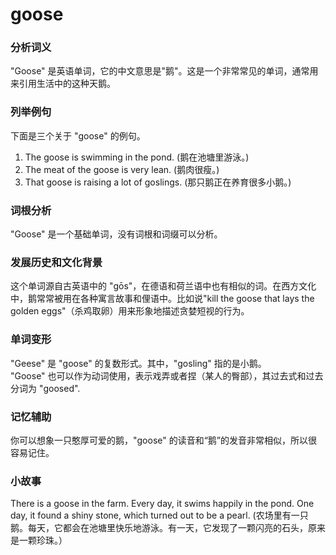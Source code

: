 # goose

### 分析词义

  

"Goose" 是英语单词，它的中文意思是"鹅"。这是一个非常常见的单词，通常用来引用生活中的这种天鹅。

  

### 列举例句

  

下面是三个关于 "goose" 的例句。

  

1.  The goose is swimming in the pond. (鹅在池塘里游泳。)
2.  The meat of the goose is very lean. (鹅肉很瘦。)
3.  That goose is raising a lot of goslings. (那只鹅正在养育很多小鹅。)

  

### 词根分析

  

"Goose" 是一个基础单词，没有词根和词缀可以分析。

  

### 发展历史和文化背景

  

这个单词源自古英语中的 "gōs"，在德语和荷兰语中也有相似的词。在西方文化中，鹅常常被用在各种寓言故事和俚语中。比如说"kill the goose that lays the golden eggs"（杀鸡取卵）用来形象地描述贪婪短视的行为。

  

### 单词变形

  

"Geese" 是 "goose" 的复数形式。其中，"gosling" 指的是小鹅。  
"Goose" 也可以作为动词使用，表示戏弄或者捏（某人的臀部），其过去式和过去分词为 "goosed".

  

### 记忆辅助

  

你可以想象一只憨厚可爱的鹅，"goose" 的读音和“鹅”的发音非常相似，所以很容易记住。

  

### 小故事

  

There is a goose in the farm. Every day, it swims happily in the pond. One day, it found a shiny stone, which turned out to be a pearl. (农场里有一只鹅。每天，它都会在池塘里快乐地游泳。有一天，它发现了一颗闪亮的石头，原来是一颗珍珠。）
